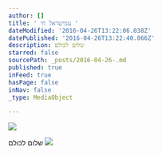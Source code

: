 ```yaml
---
author: []
title: ' ‏עמישראל חי '
dateModified: '2016-04-26T13:22:06.038Z'
datePublished: '2016-04-26T13:22:40.866Z'
description: ‏שלום לכולם
starred: false
sourcePath: _posts/2016-04-26-.md
published: true
inFeed: true
hasPage: false
inNav: false
_type: MediaObject

---
```

![](https://the-grid-user-content.s3-us-west-2.amazonaws.com/361ba41e-05e5-46a0-bde9-6cd1f3a7e76d.jpg)

‏שלום לכולם
![](https://the-grid-user-content.s3-us-west-2.amazonaws.com/83dfccca-9939-4e97-8d69-353aaa62bc32.jpg)